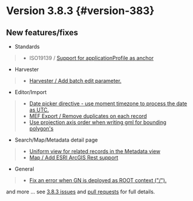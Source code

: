 # Version 3.8.3 {#version-383}

## New features/fixes

-   Standards

> -   ISO19139 / [Support for applicationProfile as anchor](https://github.com/geonetwork/core-geonetwork/pull/4194)

-   Harvester

> -   [Harvester / Add batch edit parameter.](https://github.com/geonetwork/core-geonetwork/pull/4172)

-   Editor/Import

> -   [Date picker directive - use moment timezone to process the date as UTC.](https://github.com/geonetwork/core-geonetwork/pull/4266)
> -   [MEF Export / Remove duplicates on each record](https://github.com/geonetwork/core-geonetwork/pull/4283)
> -   [Use projection axis order when writing gml for bounding polygon's](https://github.com/geonetwork/core-geonetwork/pull/4320)

-   Search/Map/Metadata detail page

> -   [Uniform view for related records in the Metadata view](https://github.com/geonetwork/core-geonetwork/pull/4384)
> -   [Map / Add ESRI ArcGIS Rest support](https://github.com/geonetwork/core-geonetwork/pull/3914)

-   General

> -   [Fix an error when GN is deployed as ROOT context ("/").](https://github.com/geonetwork/core-geonetwork/pull/4366)

and more \... see [3.8.3 issues](https://github.com/geonetwork/core-geonetwork/issues?q=is%3Aissue+milestone%3A3.8.3+is%3Aclosed) and [pull requests](https://github.com/geonetwork/core-geonetwork/pulls?q=milestone%3A3.8.3+is%3Aclosed+is%3Apr) for full details.
